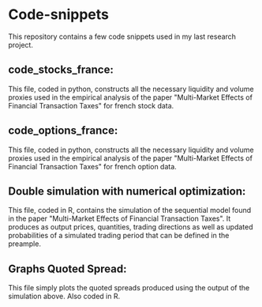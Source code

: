 # Code-snippets

This repository contains a few code snippets used in my last research project. 

## code_stocks_france:

This file, coded in python, constructs all the necessary liquidity and volume proxies used in the empirical analysis of the paper "Multi-Market Effects of Financial Transaction Taxes"
for french stock data.

## code_options_france:

This file, coded in python, constructs all the necessary liquidity and volume proxies used in the empirical analysis of the paper "Multi-Market Effects of Financial Transaction Taxes"
for french option data.


## Double simulation with numerical optimization:

This file, coded in R, contains the simulation of the sequential model found in the paper "Multi-Market Effects of Financial Transaction Taxes". It produces as output 
prices, quantities, trading directions as well as updated probabilities of a simulated trading period that can be defined in the preample.

## Graphs Quoted Spread:

This file simply plots the quoted spreads produced using the output of the simulation above. Also coded in R.


